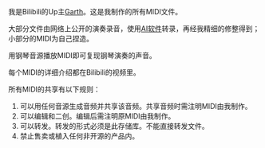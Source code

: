 我是Bilibili的Up主[Garth](https://space.bilibili.com/170632967)。这是我制作的所有MIDI文件。

大部分文件由网络上公开的演奏录音，使用[AI软件](https://github.com/bytedance/GiantMIDI-Piano)转录，再经我精细的修整得到；小部分的MIDI为自己捏造。

用钢琴音源播放MIDI即可复现钢琴演奏的声音。

每个MIDI的详细介绍都在Bilibili的视频里。

所有MIDI的共享有以下规则：

1. 可以用任何音源生成音频并共享该音频。共享音频时需注明MIDI由我制作。
2. 可以编辑和二创。编辑后需注明原MIDI由我制作。
3. 可以转发。转发的形式必须是此存储库。不能直接转发文件。
4. 禁止售卖或植入任何非开源的产品内。
